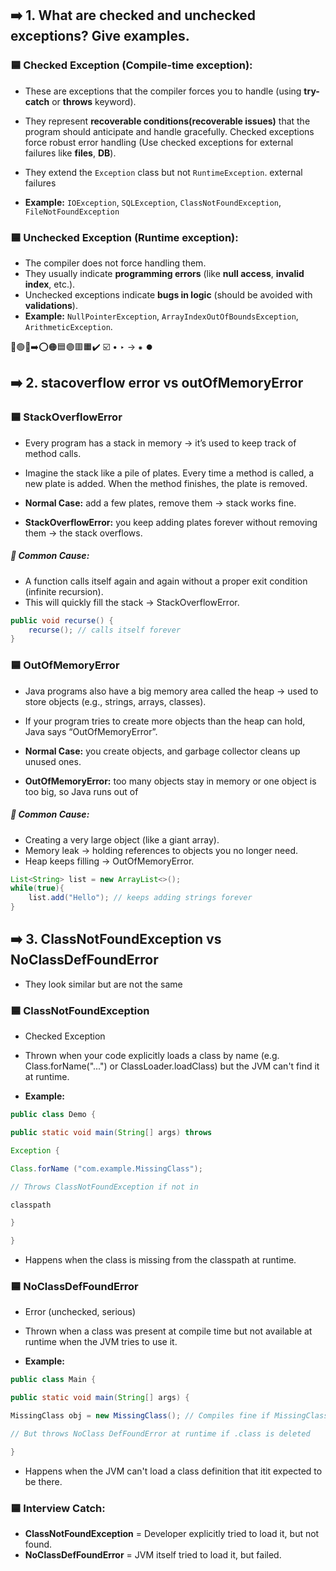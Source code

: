 ## ➡️ 1. What are checked and unchecked exceptions? Give examples.

### 🟦 Checked Exception (Compile-time exception):

- These are exceptions that the compiler forces you to handle (using **try-catch** or **throws** keyword).
- They represent **recoverable conditions(recoverable issues)** that the program should anticipate and handle gracefully. Checked exceptions force robust error handling (Use checked exceptions for external failures like **files**, **DB**).
- They extend the `Exception` class but not `RuntimeException`. external failures

- **Example:** `IOException`, `SQLException`, `ClassNotFoundException`, `FileNotFoundException`

### 🟦 Unchecked Exception (Runtime exception):

- The compiler does not force handling them.
- They usually indicate **programming errors** (like **null access**, **invalid index**, etc.).
- Unchecked exceptions indicate **bugs in logic** (should be avoided with **validations**).
- **Example:** `NullPointerException`, `ArrayIndexOutOfBoundsException`, `ArithmeticException`.

🔵🟢🔴➡️⭕🟠🟦🟣🟥🟧✔️ ☑️ • ‣ → ⁕ ⏺️

## ➡️ 2. stacoverflow error vs outOfMemoryError

### 🟦 StackOverflowError

- Every program has a stack in memory → it’s used to keep track of method calls.
- Imagine the stack like a pile of plates. Every time a method is called, a new plate is added. When the method finishes, the plate is removed.

- **Normal Case:** add a few plates, remove them → stack works fine.
- **StackOverflowError:** you keep adding plates forever without removing them → the stack overflows.

##### 🔵 Common Cause:

- A function calls itself again and again without a proper exit condition (infinite recursion).
- This will quickly fill the stack → StackOverflowError.

```java
public void recurse() {
    recurse(); // calls itself forever
}

```

### 🟦 OutOfMemoryError

- Java programs also have a big memory area called the heap → used to store objects (e.g., strings, arrays, classes).
- If your program tries to create more objects than the heap can hold, Java says “OutOfMemoryError”.

- **Normal Case:** you create objects, and garbage collector cleans up unused ones.
- **OutOfMemoryError:** too many objects stay in memory or one object is too big, so Java runs out of

##### 🔵 Common Cause:

- Creating a very large object (like a giant array).
- Memory leak → holding references to objects you no longer need.
- Heap keeps filling → OutOfMemoryError.

```java
List<String> list = new ArrayList<>();
while(true){
    list.add("Hello"); // keeps adding strings forever
}
```

## ➡️ 3. ClassNotFoundException vs NoClassDefFoundError

- They look similar but are not the same

### 🟦 ClassNotFoundException

- Checked Exception
- Thrown when your code explicitly loads a class by name (e.g. Class.forName("...") or ClassLoader.loadClass) but the JVM can't find it at runtime.

- **Example:**

```java
public class Demo {

public static void main(String[] args) throws

Exception {

Class.forName ("com.example.MissingClass");

// Throws ClassNotFoundException if not in

classpath

}

}
```

- Happens when the class is missing from the classpath at runtime.

### 🟦 NoClassDefFoundError

- Error (unchecked, serious)
- Thrown when a class was present at compile time but not available at runtime when the JVM tries to use it.

- **Example:**

```java
public class Main {

public static void main(String[] args) {

MissingClass obj = new MissingClass(); // Compiles fine if MissingClass.class exists at compile time

// But throws NoClass DefFoundError at runtime if .class is deleted

}
```

- Happens when the JVM can't load a class definition that itit expected to be there.

### 🟦 Interview Catch:

- **ClassNotFoundException** = Developer explicitly tried to load it, but not found.
- **NoClassDefFoundError** = JVM itself tried to load it, but failed.
